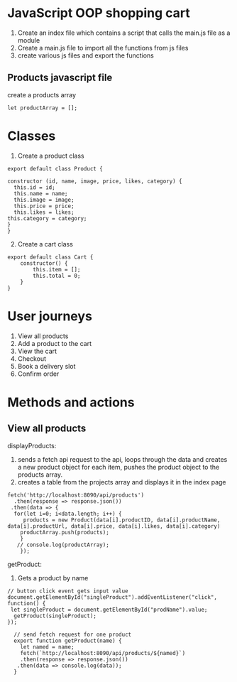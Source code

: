 JavaScript OOP shopping cart
=============================
1. Create an index file which contains a script that calls the main.js file as a module
2. Create a main.js file to import all the functions from js files
3. create various js files and export the functions

Products javascript file
-------------------------
create a products array

```
let productArray = [];
```

Classes
=======
1. Create a product class

```
export default class Product {

constructor (id, name, image, price, likes, category) {
  this.id = id;
  this.name = name;
  this.image = image;
  this.price = price;
  this.likes = likes;
this.category = category;
}
}
```

2. Create a cart class

```
export default class Cart {
    constructor() {
        this.item = [];
        this.total = 0;
    }
}
```

User journeys
================
1. View all products
2. Add a product to the cart
3. View the cart
4. Checkout
5. Book a delivery slot
6. Confirm order

Methods and actions
====================
View all products
---------------------
displayProducts:
1. sends a fetch api request to the api, loops through the data and creates a new product object for each item, pushes the 
product object to the products array.
2. creates a table from the projects array and displays it in the index page

```
fetch('http://localhost:8090/api/products')
  .then(response => response.json())
 .then(data => { 
  for(let i=0; i<data.length; i++) {
     products = new Product(data[i].productID, data[i].productName, data[i].productUrl, data[i].price, data[i].likes, data[i].category)
    productArray.push(products); 
    }
   // console.log(productArray); 
    });
 ```
 
 getProduct:
 1. Gets a product by name 

```
// button click event gets input value
document.getElementById("singleProduct").addEventListener("click", function() {
 let singleProduct = document.getElementById("prodName").value;
  getProduct(singleProduct);
});

  // send fetch request for one product
  export function getProduct(name) {
    let named = name;
    fetch(`http://localhost:8090/api/products/${named}`)
    .then(response => response.json())
   .then(data => console.log(data)); 
  }
 ```
